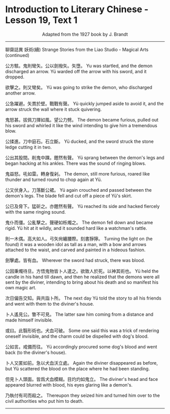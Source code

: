 # Introduction to Literary Chinese - Lesson 19, Text 1

<center>Adapted from the 1927 book by J. Brandt</center>

---

聊齋誌異 妖術(續)
Strange Stories from the Liao Studio - Magical Arts (continued)

公方駭。鬼則彎矢。公以劍撥矢。矢墮。
Yu was startled, and the demon discharged an arrow. Yü warded off the arrow with his sword, and it dropped.

欲擊之。則又彎矣。
Yü was going to strike the demon, who discharged another arrow.

公急躍避。矢貫於壁。戰戰有聲。
Yü quickly jumped aside to avoid it, and the arrow struck the wall where it stuck quivering.

鬼怒甚。拔佩刀揮如風。望公力劈。
The demon became furious, pulled out his sword and whirled it like the wind intending to give him a tremendous blow.

公揉進。刀中庭石。石立斷。
Yü ducked, and the sword struck the stone ledge cutting it in two.

公出其股間。削鬼中踝。鏗然有聲。
Yü sprang between the demon's legs and began hacking at his ankles. There was the sound of ringing blows.

鬼益怒。吼如雷。轉身復剁。
The demon, still more furious, roared like thunder and turned round to chop again at Yü.

公又伏身入。刀落斷公裙。
Yü again crouched and passed between the demon's legs. The blade fell and cut off a piece of Yü's skirt.

公已及脅下。猛斫之。亦鏗然有聲。
Yü reached its side and hacked fiercely with the same ringing sound.

鬼仆而僵。公亂擊之。聲硬如栎燭之。
The demon fell down and became rigid. Yü hit at it wildly, and it sounded hard like a watchman's rattle.

則一木偶。高大如人。弓矢尙纏腰際。刻書猙獰。
Turning the light on (he found) it was a wooden idol as tall as a man, with a bow and arrows attached to the waist, and carved and painted in a hideous fashion.

劍擊處。皆有血。
Wherever the sword had struck, there was blood.

公因秉燭待旦。方悟鬼物皆卜人遣之。欲致人於死。以神其術也。
Yü held the candle in his hand till dawn, and then he realized that the demons were all sent by the diviner, intending to bring about his death and so manifest his own magic art.

次日偏告交知。與共詣卜所。
The next day Yü told the story to all his friends and went with them to the diviner's house.

卜人遙見公。瞥不可見。
The latter saw him coming from a distance and made himself invisible.

或曰。此翳形術也。犬血可破。
Some one said this was a trick of rendering oneself invisible, and the charm could be dispelled with dog's blood.

公如言。戒備而往。
Yü accordingly procured some dog's blood and went back (to the diviner's house).

卜人又匿如前。急以犬血沃立處。
Again the diviner disappeared as before, but Yü scattered the blood on the place where he had been standing.

但見卜人頭面。皆爲犬血模糊。目灼灼如鬼立。
The diviner's head and face appeared blurred with blood, his eyes glaring like a demon's.

乃執付有司而殺之。
Thereupon they seized him and turned him over to the civil authorities who put him to death.

---
